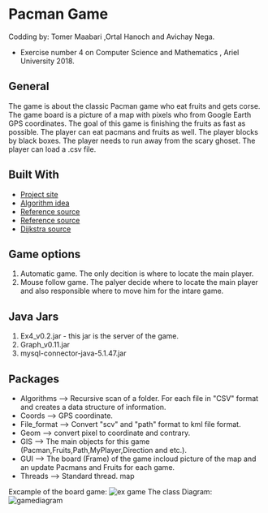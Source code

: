 # Pacman Game
Codding by: Tomer Maabari ,Ortal Hanoch and Avichay Nega.
* Exercise number 4 on Computer Science and Mathematics , Ariel University 2018.

## General
The game is about the classic Pacman game who eat fruits and gets corse.
The game board is a picture of a map with pixels who from Google Earth GPS coordinates.
The goal of this game is finishing the fruits as fast as possible.
The player can eat pacmans and fruits as well.
The player blocks by black boxes.
The player needs to run away from the scary ghoset.
The player can load a .csv file.


## Built With
* [Project site](https://github.com/benmoshe/OOP_EX2-EX4)
* [Algorithm idea](https://neos-guide.org/content/multiple-traveling-salesman-problem-mtsp)
* [Reference source](https://coderanch.com/t/338737/java/draw-points-Java)
* [Reference source](https://javatutorial.net/display-text-and-graphics-java-jframe)
* [Dijkstra source](https://www.baeldung.com/java-dijkstra)

## Game options
1) Automatic game. The only decition is where to locate the main player.
2) Mouse follow game. The palyer decide where to locate the main player and also responsible where to move him for the intare game.

## Java Jars
1) Ex4_v0.2.jar - this jar is the server of the game.
2) Graph_v0.11.jar
3) mysql-connector-java-5.1.47.jar

## Packages
* Algorithms --> Recursive scan of a folder. For each file in "CSV" format and creates a data structure of information.
* Coords --> GPS coordinate.
* File_format --> Convert "scv" and "path" format to kml file format.
* Geom --> convert pixel to coordinate and contrary.
* GIS --> The main objects for this game (Pacman,Fruits,Path,MyPlayer,Direction and etc.).
* GUI --> The board (Frame) of the game incloud picture of the map and an update Pacmans and Fruits for each game.
* Threads --> Standard thread. map

Excample of the board game:
![ex game](https://user-images.githubusercontent.com/44768171/50734645-8aa9b100-11aa-11e9-984f-d4787c037e8a.png)
The class Diagram:
![gamediagram](https://user-images.githubusercontent.com/44768171/50905690-0cf4d800-142c-11e9-8889-0e3257a3b683.jpg)

